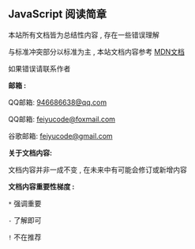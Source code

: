 ## JavaScript 阅读简章

本站所有文档皆为总结性内容 , 存在一些错误理解

与标准冲突部分以标准为主 , 本站文档内容参考 <a href="https://developer.mozilla.org/zh-CN/" target="_blank">MDN文档</a> 

如果错误请联系作者



**邮箱 :**

QQ邮箱: 946686638@qq.com

QQ邮箱: feiyucode@foxmail.com

谷歌邮箱: feiyucode@gmail.com



**关于文档内容:**

文档内容并非一成不变 , 在未来中有可能会修订或新增内容



**文档内容重要性梯度 :**

`*` 强调重要

`-` 了解即可

`!` 不在推荐

